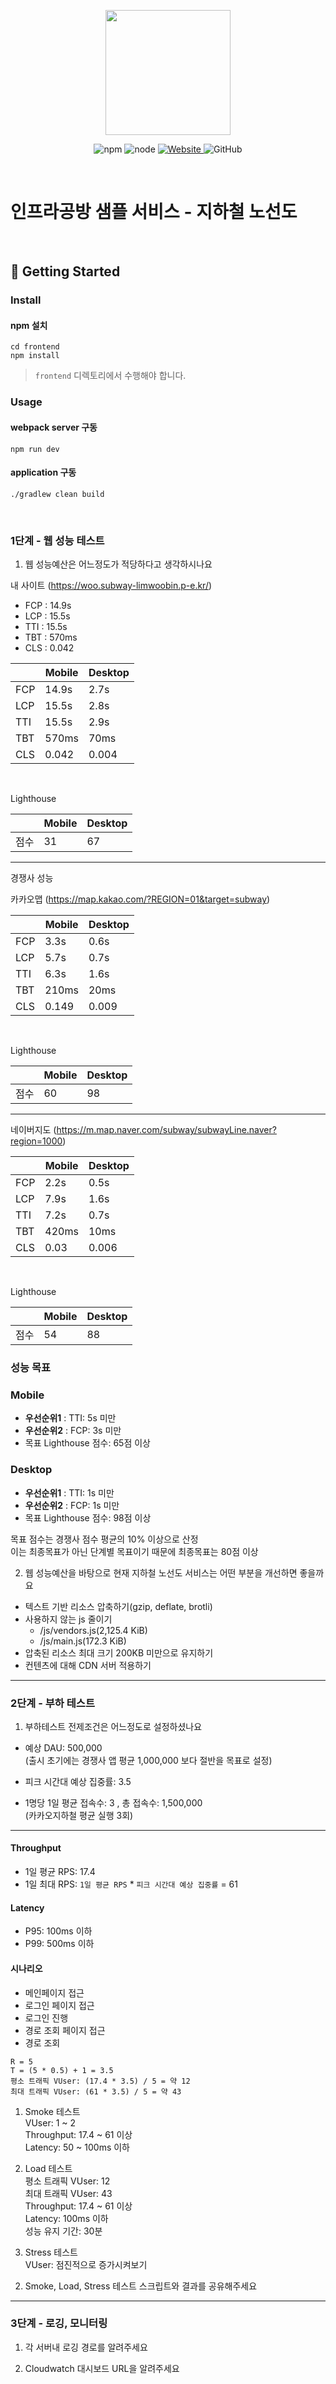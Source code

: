 <p align="center">
    <img width="200px;" src="https://raw.githubusercontent.com/woowacourse/atdd-subway-admin-frontend/master/images/main_logo.png"/>
</p>
<p align="center">
  <img alt="npm" src="https://img.shields.io/badge/npm-%3E%3D%205.5.0-blue">
  <img alt="node" src="https://img.shields.io/badge/node-%3E%3D%209.3.0-blue">
  <a href="https://edu.nextstep.camp/c/R89PYi5H" alt="nextstep atdd">
    <img alt="Website" src="https://img.shields.io/website?url=https%3A%2F%2Fedu.nextstep.camp%2Fc%2FR89PYi5H">
  </a>
  <img alt="GitHub" src="https://img.shields.io/github/license/next-step/atdd-subway-service">
</p>

<br>

# 인프라공방 샘플 서비스 - 지하철 노선도

<br>

## 🚀 Getting Started

### Install

#### npm 설치

```
cd frontend
npm install
```

> `frontend` 디렉토리에서 수행해야 합니다.

### Usage

#### webpack server 구동

```
npm run dev
```

#### application 구동

```
./gradlew clean build
```

<br>

### 1단계 - 웹 성능 테스트

1. 웹 성능예산은 어느정도가 적당하다고 생각하시나요

내 사이트 (https://woo.subway-limwoobin.p-e.kr/)

- FCP : 14.9s
- LCP : 15.5s
- TTI : 15.5s
- TBT : 570ms
- CLS : 0.042

|     | Mobile | Desktop | 
|-----|--------|---------| 
| FCP | 14.9s  | 2.7s    |
| LCP | 15.5s  | 2.8s    |
| TTI | 15.5s  | 2.9s    |
| TBT | 570ms  | 70ms    |
| CLS | 0.042  | 0.004   |

<br />

Lighthouse

|     | Mobile | Desktop |
|-----|--------|---------|
| 점수| 31     | 67      |

<hr>

경쟁사 성능

카카오맵 (https://map.kakao.com/?REGION=01&target=subway)

|     | Mobile | Desktop | 
|-----|--------|---------| 
| FCP | 3.3s   | 0.6s    |
| LCP | 5.7s   | 0.7s    |
| TTI | 6.3s   | 1.6s    |
| TBT | 210ms  | 20ms    |
| CLS | 0.149  | 0.009   |

<br />

Lighthouse

|     | Mobile | Desktop |
|-----|--------|---------|
| 점수| 60     | 98      |

<hr>

네이버지도 (https://m.map.naver.com/subway/subwayLine.naver?region=1000)

|     | Mobile | Desktop | 
|-----|--------|---------| 
| FCP | 2.2s   | 0.5s    |
| LCP | 7.9s   | 1.6s    |
| TTI | 7.2s   | 0.7s    |
| TBT | 420ms  | 10ms    |
| CLS | 0.03   | 0.006   |

<br />

Lighthouse

|     | Mobile | Desktop |
|-----|--------|---------|
| 점수| 54     | 88      |

### 성능 목표

### Mobile
- __우선순위1__ : TTI: 5s 미만
- __우선순위2__ : FCP: 3s 미만
- 목표 Lighthouse 점수: 65점 이상 

### Desktop
- __우선순위1__ : TTI: 1s 미만
- __우선순위2__ : FCP: 1s 미만
- 목표 Lighthouse 점수: 98점 이상

목표 점수는 경쟁사 점수 평균의 10% 이상으로 산정  
이는 최종목표가 아닌 단계별 목표이기 때문에 최종목표는 80점 이상 

2. 웹 성능예산을 바탕으로 현재 지하철 노선도 서비스는 어떤 부분을 개선하면 좋을까요

- 텍스트 기반 리소스 압축하기(gzip, deflate, brotli)
- 사용하지 않는 js 줄이기
  - /js/vendors.js(2,125.4 KiB)
  - /js/main.js(172.3 KiB)
- 압축된 리소스 최대 크기 200KB 미만으로 유지하기
- 컨텐츠에 대해 CDN 서버 적용하기

---

### 2단계 - 부하 테스트

1. 부하테스트 전제조건은 어느정도로 설정하셨나요

- 예상 DAU: 500,000  
(출시 초기에는 경쟁사 앱 평균 1,000,000 보다 절반을 목표로 설정)

- 피크 시간대 예상 집중률: 3.5
- 1명당 1일 평균 접속수: 3 , 총 접속수: 1,500,000  
(카카오지하철 평균 실행 3회)

<hr>

#### Throughput
- 1일 평균 RPS: 17.4
- 1일 최대 RPS: `1일 평균 RPS` * `피크 시간대 예상 집중률` = 61

#### Latency
- P95: 100ms 이하
- P99: 500ms 이하

#### 시나리오
- 메인페이지 접근
- 로그인 페이지 접근
- 로그인 진행
- 경로 조회 페이지 접근
- 경로 조회

```shell
R = 5
T = (5 * 0.5) + 1 = 3.5
평소 트래픽 VUser: (17.4 * 3.5) / 5 = 약 12
최대 트래픽 VUser: (61 * 3.5) / 5 = 약 43
```

1) Smoke 테스트  
VUser: 1 ~ 2  
Throughput: 17.4 ~ 61 이상  
Latency: 50 ~ 100ms 이하  

   
2) Load 테스트  
평소 트래픽 VUser: 12  
최대 트래픽 VUser: 43  
Throughput: 17.4 ~ 61 이상  
Latency: 100ms 이하  
성능 유지 기간: 30분  


3) Stress 테스트  
VUser: 점진적으로 증가시켜보기  


2. Smoke, Load, Stress 테스트 스크립트와 결과를 공유해주세요

---

### 3단계 - 로깅, 모니터링

1. 각 서버내 로깅 경로를 알려주세요

2. Cloudwatch 대시보드 URL을 알려주세요
